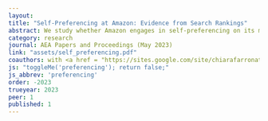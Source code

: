 ```yaml
---
layout: 
title: "Self-Preferencing at Amazon: Evidence from Search Rankings"
abstract: We study whether Amazon engages in self-preferencing on its marketplace by favoring its own brands (e.g., Amazon Basics) in search. To address this question, we collect new micro-level consumer search data using a custom browser extension installed by a panel of study participants. Using this methodology, we observe search positions, search behavior, and product characteristics. We find that Amazon branded products are indeed ranked higher than observably similar products in consumer search results. The prominence given to Amazon brands is 30% to 60% of the prominence granted to sponsored products. 
category: research
journal: AEA Papers and Proceedings (May 2023) 
link: "assets/self_preferencing.pdf"
coauthors: with <a href = "https://sites.google.com/site/chiarafarronato/"> Chiara Farronato</a> and <a href = "http://alexandermackay.org/">Alexander MacKay</a>
js: "toggleMe('preferencing'); return false;"
js_abbrev: 'preferencing'
order: -2023
trueyear: 2023
peer: 1
published: 1
---
```

